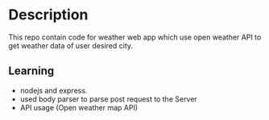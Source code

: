 # Description
This repo contain code for weather web app which use open weather API to get weather data of user desired city. 

## Learning
* nodejs and express.
* used body parser to parse post request to the Server
* API usage (Open weather map API)

